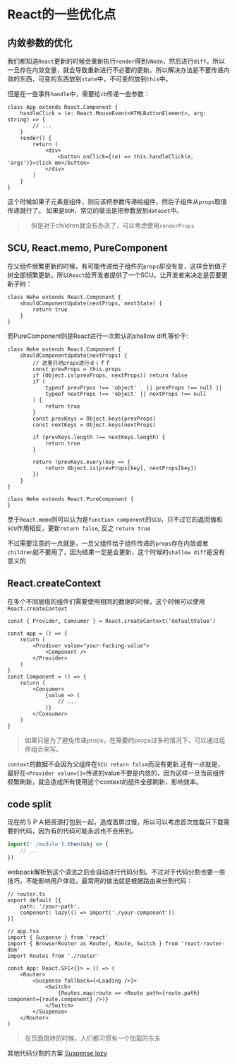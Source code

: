 



# React的一些优化点
## 内敛参数的优化
我们都知道`React`更新的时候会重新执行`render`得到`VNode`，然后进行`diff`。所以一旦存在内敛变量，就会导致重新进行不必要的更新。所以解决办法是不要传递内敛的东西，可变的东西放到`state`中，不可变的放到`this`中。

但是在一些事件`handle`中，需要给`cb`传递一些参数：
```tsx
class App extends React.Component {
	handleClick = (e: React.MouseEvent<HTMLButtonElement>, arg: string) => {
		// ...
	}
	render() {
		return (
			<div>
				<button onClick={(e) => this.handleClick(e, 'args')}>click me</button>
			</div>
		)
	}
}
```
这个时候如果子元素是组件，则应该把参数传递给组件，然后子组件从`props`取值传递就行了。
如果是`DOM`，常见的做法是把参数放到`dataset`中。

>　但是对于children就没有办法了，可以考虑使用`renderProps`

## SCU, React.memo, PureComponent
在父组件频繁更新的时候，有可能传递给子组件的`props`却没有变，这样会到值子树全部频繁更新。所以`React`给开发者提供了一个SCU。让开发者来决定是否要更新子树：
```tsx
class Hehe extends React.Component {
	shouldComponentUpdate(nextProps, nextState) {
		return true
	}
}
```
而PureComponent则是React进行一次默认的shallow diff,等价于:
```tsx
class Hehe extends React.Component {
	shouldComponentUpdate(nextProps) {
		// 这里只对props进行ｄｉｆｆ
		const prevProps = this.props
		if (Object.is(prevProps, nextProps)) return false
		if (
			typeof prevPrpos !== 'object'	|| prevProps !== null ||
			typeof nextProps !== 'object' || nextProps !== null
		) {
			return true
		}
		const prevKeys = Object.keys(prevProps)
		const nextKeys = Object.keys(nextProps)

		if (prevKeys.length !== nextKeys.length) {
			return true
		}

		return !prevKeys.every(key => {
			return Object.is(prevProps[key], nextProps[key])
		})
	}
}

class Hehe extends React.PureComponent {
}
```
至于`React.memo`则可以认为是`function component`的`SCU`，只不过它的返回值和`SCU`作用相反，更新`return false`, 反之 `return true`

不过需要注意的一点就是，一旦父组件给子组件传递的`props`存在内敛或者`children`就不要用了，因为结果一定是会更新，这个时候的`shallow diff`是没有意义的

## React.createContext
在多个不同层级的组件们需要使用相同的数据的时候，这个时候可以使用`React.createContext`
```tsx
const { Provider, Comsumer } = React.createContext('defaultValue')

const app = () => {
	return (
		<Prodiver value="your-fucking-value">
			<Component />
		</Provider>
	)
}
const Component = () => {
	return (
		<Consumer>
			{value => (
				// ...
			)}
		</Consumer>
	)
}
```
> 如果只是为了避免传递props，在需要的props过多的情况下，可以通过组件组合来写。

`context`的数据不会因为父组件在`SCU return false`而没有更新.还有一点就是，最好在`<Provider value={}>`传递的value不要是内敛的，因为这样一旦当前组件频繁刷新，就会造成所有使用这个context的组件全部刷新，影响效率。

## code split
现在的ＳＰＡ把资源打包到一起，造成首屏过慢，所以可以考虑首次加载只下载需要的代码，因为有的代码可能永远也不会用到。
```js
import('./module').then(obj => {
	// ...
})
```
webpack解析到这个语法之后会自动进行代码分割。不过对于代码分割也要一些技巧，不能影响用户体验，最常用的做法就是根据路由来分割代码：
```tsx
// router.ts
export default [{
	path: '/your-path',
	component: lazy(() => import('./your-component'))
}]

// app.tsx
import { Suspense } from 'react'
import { BrowserRouter as Router, Route, Switch } from 'react-router-dom'
import Routes from './router'

const App: React.SFC<{}> = () => (
	<Router>
		<Suspense fallback={<Loading />}>
			<Switch>
				{Routes.map(route => <Route path={route.path} component={route.component} />)}
			</Switch>
		</Suspense>
	</Router>
)
```
> 在页面跳转的时候，人们都习惯有一个加载的东东

其他代码分割的方案 [Suspense lazy](Suspense%20lazy.md)